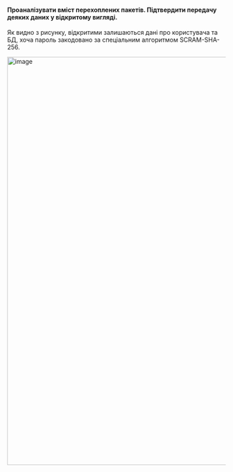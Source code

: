 #### Проаналізувати вміст перехоплених пакетів. Підтвердити передачу деяких даних у відкритому вигляді.
Як видно з рисунку, відкритими залишаються дані про користувача та БД, хоча пароль закодовано за спеціальним алгоритмом SCRAM-SHA-256.
<p> <img width="941" alt="image" src="https://user-images.githubusercontent.com/52915030/208108810-dd88480d-6b37-4048-a72f-276a0c9f4d0e.png"></p>
